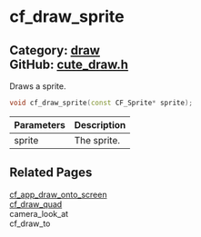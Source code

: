 # cf_draw_sprite

Category: [draw](https://github.com/RandyGaul/cute_framework/blob/master/docs/api_reference?id=draw)  
GitHub: [cute_draw.h](https://github.com/RandyGaul/cute_framework/blob/master/include/cute_draw.h)  
---

Draws a sprite.

```cpp
void cf_draw_sprite(const CF_Sprite* sprite);
```

Parameters | Description
--- | ---
sprite | The sprite.

## Related Pages

[cf_app_draw_onto_screen](https://github.com/RandyGaul/cute_framework/blob/master/docs/app/cf_app_draw_onto_screen.md)  
[cf_draw_quad](https://github.com/RandyGaul/cute_framework/blob/master/docs/draw/cf_draw_quad.md)  
camera_look_at  
cf_draw_to  
